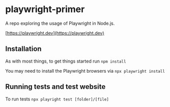 # playwright-primer
A repo exploring the usage of Playwright in Node.js.

[https://playwright.dev](https://playwright.dev)

## Installation 

As with most things, to  get things started run `npm install`

You may need to install the Playwright browsers via `npx playwright install`

## Running tests and  test website  

To run tests `npx playright test [folder]/[file]`
